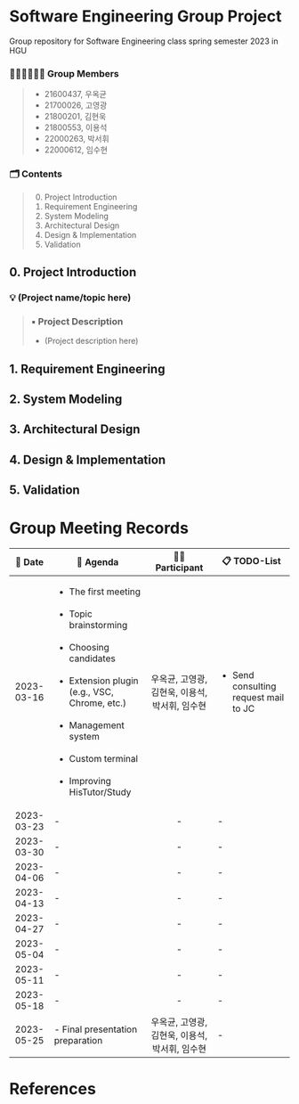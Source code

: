 # Software Engineering Group Project
Group repository for Software Engineering class spring semester 2023 in HGU

### 👨🏻‍💻👩🏻‍💻 Group Members
> * 21600437, 우옥균
> * 21700026, 고영광
> * 21800201, 김현욱
> * 21800553, 이용석
> * 22000263, 박서휘
> * 22000612, 임수현

### 🗂️ Contents
> 0. Project Introduction
> 1. Requirement Engineering
> 2. System Modeling
> 3. Architectural Design
> 4. Design & Implementation
> 5. Validation

## 0. Project Introduction
### 💡 (Project name/topic here)
> ### ▪️ Project Description
> * (Project description here)

## 1. Requirement Engineering

## 2. System Modeling

## 3. Architectural Design

## 4. Design & Implementation

## 5. Validation

# Group Meeting Records
| :date: Date | :page_facing_up: Agenda | :boy::girl: Participant | 📋 TODO-List |
|:---:|---|:---:|---|
| 2023-03-16 | <ul type="disc"><li>The first meeting</li><br><li>Topic brainstorming</li><br><li>Choosing candidates</li><br><li>Extension plugin (e.g., VSC, Chrome, etc.)</li><br><li>Management system</li><br><li>Custom terminal</li><br><li>Improving HisTutor/Study</li></ul> | 우옥균, 고영광, 김현욱, 이용석, 박서휘, 임수현 | <ul type="disc"><li>Send consulting request mail to JC</li></ul> |
| 2023-03-23 | - | - | - |
| 2023-03-30 | - | - | - |
| 2023-04-06 | - | - | - |
| 2023-04-13 | - | - | - |
| 2023-04-27 | - | - | - |
| 2023-05-04 | - | - | - |
| 2023-05-11 | - | - | - |
| 2023-05-18 | - | - | - |
| 2023-05-25 | - Final presentation preparation | 우옥균, 고영광, 김현욱, 이용석, 박서휘, 임수현 | - |

# References
